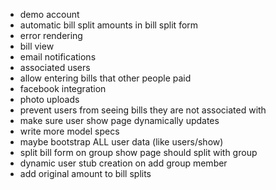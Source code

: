 - demo account
- automatic bill split amounts in bill split form
- error rendering
- bill view
- email notifications
- associated users
- allow entering bills that other people paid
- facebook integration
- photo uploads
- prevent users from seeing bills they are not associated with
- make sure user show page dynamically updates
- write more model specs
- maybe bootstrap ALL user data (like users/show)
- split bill form on group show page should split with group
- dynamic user stub creation on add group member
- add original amount to bill splits